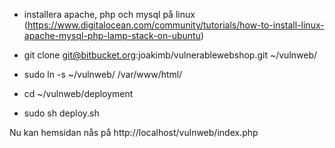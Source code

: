 * installera apache, php och mysql på linux (https://www.digitalocean.com/community/tutorials/how-to-install-linux-apache-mysql-php-lamp-stack-on-ubuntu)

* git clone git@bitbucket.org:joakimb/vulnerablewebshop.git ~/vulnweb/

* sudo ln -s ~/vulnweb/ /var/www/html/

* cd ~/vulnweb/deployment

* sudo sh deploy.sh <new-db-name> <new-user-name> <pass>

Nu kan hemsidan nås på http://localhost/vulnweb/index.php